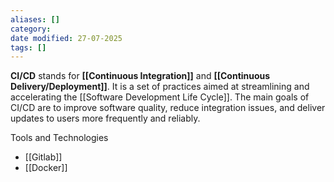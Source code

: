 ```yaml
---
aliases: []
category:
date modified: 27-07-2025
tags: []
---
```

**CI/CD** stands for **[[Continuous Integration]]** and **[[Continuous Delivery/Deployment]]**. It is a set of practices aimed at streamlining and accelerating the [[Software Development Life Cycle]]. The main goals of CI/CD are to improve software quality, reduce integration issues, and deliver updates to users more frequently and reliably.

Tools and Technologies
- [[Gitlab]]
- [[Docker]]

